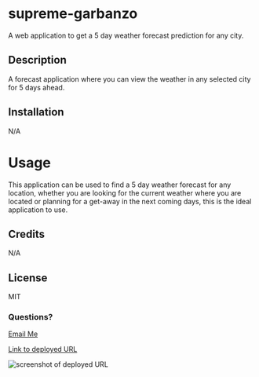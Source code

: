 # supreme-garbanzo

A web application to get a 5 day weather forecast prediction for any city.

## Description

A forecast application where you can view the weather in any selected city for 5 days ahead.

## Installation

N/A

# Usage

This application can be used to find a 5 day weather forecast for any location, whether you are looking for the current weather where you are located or planning for a get-away in the next coming days, this is the ideal application to use.

## Credits

N/A

## License

MIT

### Questions?

<a href="mailto:sweet.victoria1218@gmail.com">Email Me</a>

<a href="https://victoriasweet.github.io/supreme-garbanzo">Link to deployed URL</a>

![screenshot of deployed URL](./screenshot.png?raw=true "Screenshot of deployed URL")

